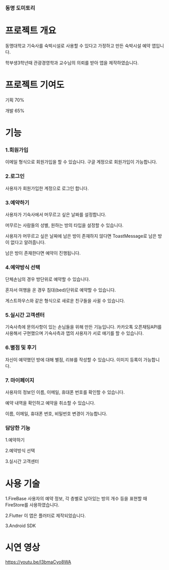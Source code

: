 ### 동명 도미토리

# **프로젝트 개요**

동명대학교 기숙사를 숙박시설로 사용할 수 있다고 가정하고 만든 숙박시설 예약 앱입니다.

학부생3학년때 관광경영학과 교수님의 의뢰를 받아 앱을 제작하였습니다.

# **프로젝트 기여도**

기획 70%

개발 65%

# **기능**

### 1.회원가입

이메일 형식으로 회원가입을 할 수 있습니다. 구글 계정으로 회원가입이 가능합니다.

### 2.로그인

사용자가 회원가입한 계정으로 로그인 합니다.

### 3.예약하기

사용자가 기숙사에서 머무르고 싶은 날짜를 설정합니다. 

머무르는 사람들의 성별, 원하는 방의 타입을 설정할 수 있습니다.

사용자가 머무르고 싶은 날짜에 남은 방이 존재하지 않다면 ToastMessage로 남은 방이 없다고 알려줍니다.

남은 방이 존재한다면 예약이 진행됩니다.

### 4.예약방식 선택

단체손님의 경우 방단위로 예약할 수 있습니다.

혼자서 여행을 온 경우 침대(bed)단위로 예약할 수 있습니다. 

게스트하우스와 같은 형식으로 새로운 친구들을 사귈 수 있습니다.

### 5.실시간 고객센터

기숙사측에 문의사항이 있는 손님들을 위해 만든 기능입니다.
카카오톡 오픈채팅API를 사용해서 구현했으며 기숙사측과 앱의 사용자가 서로 얘기를 할 수 있습니다.

### 6.별점 및 후기

자신이 예약했던 방에 대해 별점, 리뷰를 작성할 수 있습니다. 이미지 등록이 가능합니다.


### 7. 마이페이지

사용자의 정보인 이름, 이메일, 휴대폰 번호를 확인할 수 있습니다. 


예약 내역을 확인하고 예약을 취소할 수 있습니다.

이름, 이메일, 휴대폰 번호, 비밀번호 변경이 가능합니다.


### **담당한 기능**

1.예약하기

2.예약방식 선택

3.실시간 고객센터

# **사용 기술**

1.FireBase
사용자의 예약 정보, 각 층별로 남아있는 방의 개수 등을 표현할 때 FireStore를 사용하였습니다.

2.Flutter
이 앱은 플러터로 제작되었습니다.

3.Android SDK


# **시연 영상**
https://youtu.be/l3bmaCyo8WA




